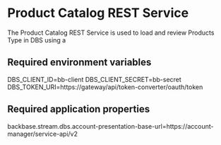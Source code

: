 # Product Catalog REST Service

The Product Catalog REST Service is used to load and review Products Type in DBS using a 

## Required environment variables

DBS_CLIENT_ID=bb-client
DBS_CLIENT_SECRET=bb-secret
DBS_TOKEN_URI=https://gateway/api/token-converter/oauth/token

## Required application properties

backbase.stream.dbs.account-presentation-base-url=https://account-manager/service-api/v2
